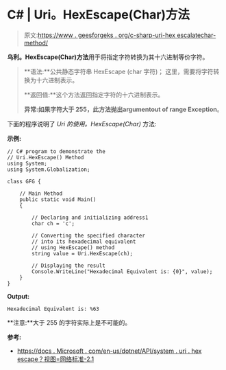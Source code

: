 # C# | Uri。HexEscape(Char)方法

> 原文:[https://www . geesforgeks . org/c-sharp-uri-hex escalatechar-method/](https://www.geeksforgeeks.org/c-sharp-uri-hexescapechar-method/)

**乌利。HexEscape(Char)方法**用于将指定字符转换为其十六进制等价字符。

> **语法:**公共静态字符串 HexEscape (char 字符)；
> 这里，需要将字符转换为十六进制表示。
> 
> **返回值:**这个方法返回指定字符的十六进制表示。
> 
> **异常:**如果字符大于 255，此方法抛出**argumentout of range Exception**。

下面的程序说明了 *Uri 的使用。HexEscape(Char)* 方法:

**示例:**

```
// C# program to demonstrate the
// Uri.HexEscape() Method
using System;
using System.Globalization;

class GFG {

    // Main Method
    public static void Main()
    {

        // Declaring and initializing address1
        char ch = 'c';

        // Converting the specified character 
        // into its hexadecimal equivalent
        // using HexEscape() method
        string value = Uri.HexEscape(ch);

        // Displaying the result
        Console.WriteLine("Hexadecimal Equivalent is: {0}", value);
    }
}
```

**Output:**

```
Hexadecimal Equivalent is: %63

```

**注意:**大于 255 的字符实际上是不可能的。

**参考:**

*   [https://docs . Microsoft . com/en-us/dotnet/API/system . uri . hex escape？视图=网络标准-2.1](https://docs.microsoft.com/en-us/dotnet/api/system.uri.hexescape?view=netstandard-2.1)